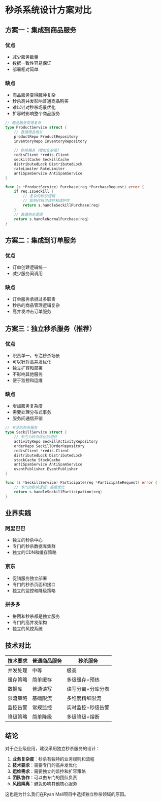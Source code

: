 # 秒杀系统设计方案对比

## 方案一：集成到商品服务

### 优点
- 减少服务数量
- 数据一致性容易保证
- 部署相对简单

### 缺点
- 商品服务变得臃肿复杂
- 秒杀高并发影响普通商品购买
- 难以针对秒杀场景优化
- 扩容时影响整个商品服务

```go
// 商品服务变得复杂
type ProductService struct {
    // 普通商品相关
    productRepo ProductRepository
    inventoryRepo InventoryRepository
    
    // 秒杀相关（增加复杂度）
    redisClient *redis.Client
    seckillCache SeckillCache
    distributedLock DistributedLock
    rateLimiter RateLimiter
    antiSpamService AntiSpamService
}

func (s *ProductService) Purchase(req *PurchaseRequest) error {
    if req.IsSeckill {
        // 复杂的秒杀逻辑
        // 影响代码可读性和维护性
        return s.handleSeckillPurchase(req)
    }
    // 普通购买逻辑
    return s.handleNormalPurchase(req)
}
```

## 方案二：集成到订单服务

### 优点
- 订单创建逻辑统一
- 减少服务间调用

### 缺点
- 订单服务承担过多职责
- 秒杀的商品管理逻辑复杂
- 高并发冲击订单服务

## 方案三：独立秒杀服务（推荐）

### 优点
- 职责单一，专注秒杀场景
- 可以针对高并发优化
- 独立扩容和部署
- 不影响其他服务
- 便于监控和运维

### 缺点
- 增加服务复杂度
- 需要处理分布式事务
- 服务间通信开销

```go
// 专注的秒杀服务
type SeckillService struct {
    // 专门为秒杀优化的组件
    activityRepo SeckillActivityRepository
    orderRepo SeckillOrderRepository
    redisClient *redis.Client
    distributedLock DistributedLock
    stockCache StockCache
    antiSpamService AntiSpamService
    eventPublisher EventPublisher
}

func (s *SeckillService) Participate(req *ParticipateRequest) error {
    // 专门的秒杀逻辑，高度优化
    return s.handleSeckillParticipation(req)
}
```

## 业界实践

### 阿里巴巴
- 独立的秒杀中心
- 专门的秒杀数据库集群
- 独立的CDN和缓存策略

### 京东
- 促销服务独立部署
- 专门的秒杀页面和接口
- 独立的监控和降级策略

### 拼多多
- 拼团和秒杀都是独立服务
- 专门的高并发架构
- 独立的风控系统

## 技术对比

| 技术要求 | 普通商品服务 | 秒杀服务 |
|---------|-------------|----------|
| 并发处理 | 中等 | 极高 |
| 缓存策略 | 简单缓存 | 多级缓存+预热 |
| 数据库 | 普通读写 | 读写分离+分库分表 |
| 限流策略 | 基础限流 | 多维度精细限流 |
| 监控告警 | 常规监控 | 实时监控+秒级告警 |
| 降级策略 | 简单降级 | 多级降级+熔断 |

## 结论

对于企业级应用，建议采用独立秒杀服务的设计：

1. **业务复杂度**：秒杀有独特的业务规则和流程
2. **技术要求**：需要专门的高并发优化
3. **运维需求**：需要独立的监控和扩容策略
4. **团队协作**：可以由专门的团队负责
5. **风险隔离**：避免影响其他核心服务

这也是为什么我们在Ryan Mall项目中选择独立秒杀领域的原因。
